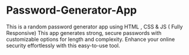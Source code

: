 # Password-Generator-App
This is a random password generator app using HTML , CSS &amp; JS ( Fully Responsive)
This app generates strong, secure passwords with customizable options for length and complexity. Enhance your online security effortlessly with this easy-to-use tool.
